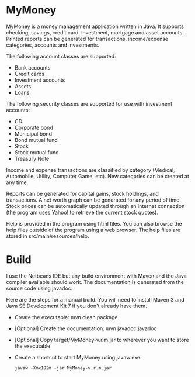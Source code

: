 MyMoney
=======

MyMoney is a money management application written in Java.  It supports checking, savings, credit card, investment, mortgage and asset accounts.  Printed reports can be generated for transactions, income/expense categories, accounts and investments.

The following account classes are supported:
  - Bank accounts
  - Credit cards
  - Investment accounts
  - Assets
  - Loans
  
The following security classes are supported for use with investment accounts:
  - CD
  - Corporate bond
  - Municipal bond
  - Bond mutual fund
  - Stock
  - Stock mutual fund
  - Treasury Note
  
Income and expense transactions are classified by category (Medical, Automobile, Utility, Computer Game, etc).  New categories can be created at any time.
 
Reports can be generated for capital gains, stock holdings, and transactions.  A net worth graph can be generated for any period of time.  Stock prices can be automatically updated through an internet connection (the program uses Yahoo! to retrieve the current stock quotes).
 
Help is provided in the program using html files.  You can also browse the help files outside of the program using a web browser.  The help files are stored in src/main/resources/help.


Build
=====

I use the Netbeans IDE but any build environment with Maven and the Java compiler available should work.  The documentation is generated from the source code using javadoc.

Here are the steps for a manual build.  You will need to install Maven 3 and Java SE Development Kit 7 if you don't already have them.

  - Create the executable: mvn clean package
  - [Optional] Create the documentation: mvn javadoc:javadoc
  - [Optional] Copy target/MyMoney-v.r.m.jar to wherever you want to store the executable.
  - Create a shortcut to start MyMoney using javaw.exe. 
  
		javaw -Xmx192m -jar MyMoney-v.r.m.jar

	
